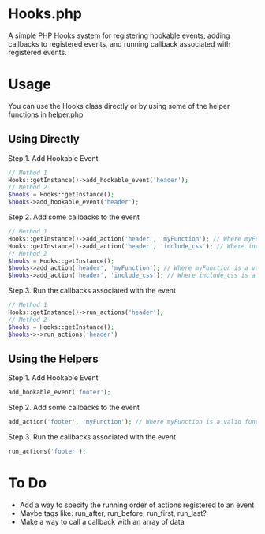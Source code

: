 # Hooks.php
A simple PHP Hooks system for registering hookable events, adding callbacks to registered events, and running callback associated with registered events.

# Usage
You can use the Hooks class directly or by using some of the helper functions in helper.php

## Using Directly

Step 1. Add Hookable Event

```php
// Method 1
Hooks::getInstance()->add_hookable_event('header');
// Method 2
$hooks = Hooks::getInstance();
$hooks->add_hookable_event('header');
```

Step 2. Add some callbacks to the event

```php
// Method 1
Hooks::getInstance()->add_action('header', 'myFunction'); // Where myFunction is a valid function
Hooks::getInstance()->add_action('header', 'include_css'); // Where include_css is a valid function
// Method 2
$hooks = Hooks::getInstance();
$hooks->add_action('header', 'myFunction'); // Where myFunction is a valid function
$hooks->add_action('header', 'include_css'); // Where include_css is a valid function
```

Step 3. Run the callbacks associated with the event

```php
// Method 1
Hooks::getInstance()->run_actions('header');
// Method 2
$hooks = Hooks::getInstance();
$hooks->->run_actions('header')
```

## Using the Helpers

Step 1. Add Hookable Event

```php
add_hookable_event('footer');
```

Step 2. Add some callbacks to the event

```php
add_action('footer', 'myFunction'); // Where myFunction is a valid function
```

Step 3. Run the callbacks associated with the event

```php
run_actions('footer');
```

# To Do
- Add a way to specify the running order of actions registered to an event
- Maybe tags like: run_after, run_before, run_first, run_last?
- Make a way to call a callback with an array of data 